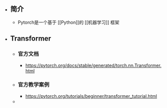 - ## 简介
	- Pytorch是一个基于 [[Python]]的 [[机器学习]] 框架
- ## Transformer
	- ### 官方文档
		- https://pytorch.org/docs/stable/generated/torch.nn.Transformer.html
	- ### 官方教学案例
		- https://pytorch.org/tutorials/beginner/transformer_tutorial.html
	-